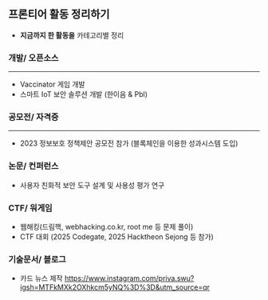 ## 프론티어 활동 정리하기 
- **지금까지 한 활동을** 카테고리별 정리
  



### 개발/ 오픈소스
- - - 
- Vaccinator 게임 개발 
- 스마트 IoT 보안 솔루션 개발 (한이음 & Pbl)


### 공모전/ 자격증
- - -
- 2023 정보보호 정책제안 공모전 참가 (블록체인을 이용한 성과시스템 도입)


### 논문/ 컨퍼런스
- 사용자 친화적 보안 도구 설계 및 사용성 평가 연구
  

### CTF/ 워게임
- 웹해킹(드림핵, webhacking.co.kr, root me 등 문제 풀이)
- CTF 대회 (2025 Codegate, 2025 Hacktheon Sejong 등 참가)


### 기술문서/ 블로그
- 카드 뉴스 제작 https://www.instagram.com/priva.swu?igsh=MTFkMXk2OXhkcm5yNQ%3D%3D&utm_source=qr

